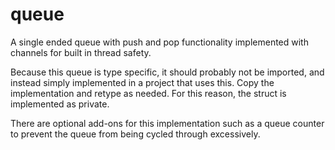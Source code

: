 # queue

A single ended queue with push and pop functionality implemented with channels for built in thread safety. 

Because this queue is type specific, it should probably not be imported, and instead simply implemented in a project that uses this. Copy the implementation and retype as needed. For this reason, the struct is implemented as private.

There are optional add-ons for this implementation such as a queue counter to prevent the queue from being cycled through excessively. 